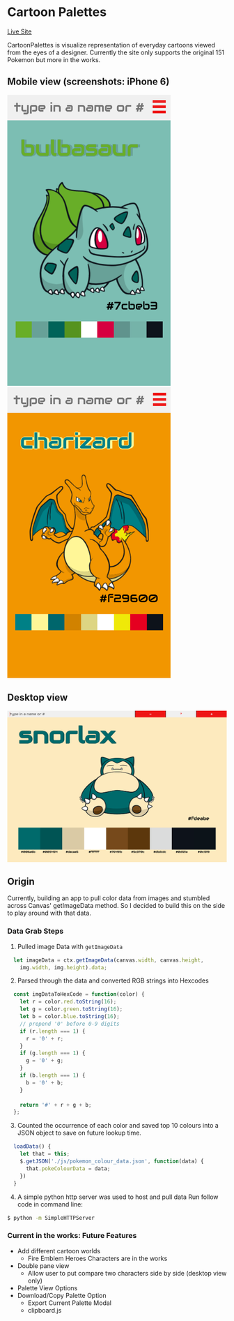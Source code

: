 # Cartoon Palettes

[Live Site](https://iamsammak.github.io/cartoonpalettes/)

CartoonPalettes is visualize representation of everyday cartoons viewed from the eyes of a designer. Currently the site only supports the original 151 Pokemon but more in the works.

## Mobile view (screenshots: iPhone 6)

<img src="./docs/images/iphone6_v1.png" width="375px" height="667px"/><br/><img src="./docs/images/iphone6_v2.png" width="375px" height="667px"/>

## Desktop view

![desktop-view](./docs/images/desktop.png)

## Origin

Currently, building an app to pull color data from images and stumbled across Canvas' getImageData method. So I decided to build this on the side to play around with that data.

### Data Grab Steps

1. Pulled image Data with ```getImageData```
```js
  let imageData = ctx.getImageData(canvas.width, canvas.height,
    img.width, img.height).data;
```
2. Parsed through the data and converted RGB strings into Hexcodes
```js
  const imgDataToHexCode = function(color) {
    let r = color.red.toString(16);
    let g = color.green.toString(16);
    let b = color.blue.toString(16);
    // prepend '0' before 0-9 digits
    if (r.length === 1) {
      r = '0' + r;
    }
    if (g.length === 1) {
      g = '0' + g;
    }
    if (b.length === 1) {
      b = '0' + b;
    }

    return '#' + r + g + b;
  };
```

3. Counted the occurrence of each color and saved top 10 colours into a JSON object to save on future lookup time.
```js
  loadData() {
    let that = this;
    $.getJSON('./js/pokemon_colour_data.json', function(data) {
      that.pokeColourData = data;
    })
  }
```

4. A simple python http server was used to host and pull data
Run follow code in command line:
```bash
$ python -m SimpleHTTPServer
```





### Current in the works: Future Features
  - Add different cartoon worlds
      + Fire Emblem Heroes Characters are in the works
  - Double pane view
    + Allow user to put compare two characters side by side (desktop view only)
  - Palette View Options
  - Download/Copy Palette Option
    + Export Current Palette Modal
    + clipboard.js
